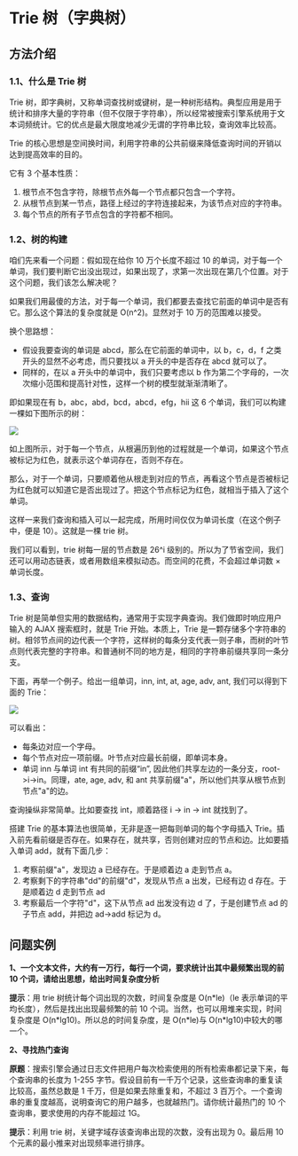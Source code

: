 # Trie 树（字典树）

## 方法介绍

### 1.1、什么是 Trie 树

Trie 树，即字典树，又称单词查找树或键树，是一种树形结构。典型应用是用于统计和排序大量的字符串（但不仅限于字符串），所以经常被搜索引擎系统用于文本词频统计。它的优点是最大限度地减少无谓的字符串比较，查询效率比较高。

Trie 的核心思想是空间换时间，利用字符串的公共前缀来降低查询时间的开销以达到提高效率的目的。

它有 3 个基本性质：

1. 根节点不包含字符，除根节点外每一个节点都只包含一个字符。
2. 从根节点到某一节点，路径上经过的字符连接起来，为该节点对应的字符串。
3. 每个节点的所有子节点包含的字符都不相同。

### 1.2、树的构建

咱们先来看一个问题：假如现在给你 10 万个长度不超过 10 的单词，对于每一个单词，我们要判断它出没出现过，如果出现了，求第一次出现在第几个位置。对于这个问题，我们该怎么解决呢？

如果我们用最傻的方法，对于每一个单词，我们都要去查找它前面的单词中是否有它。那么这个算法的复杂度就是 O(n^2)。显然对于 10 万的范围难以接受。

换个思路想：

- 假设我要查询的单词是 abcd，那么在它前面的单词中，以 b，c，d，f 之类开头的显然不必考虑，而只要找以 a 开头的中是否存在 abcd 就可以了。
- 同样的，在以 a 开头中的单词中，我们只要考虑以 b 作为第二个字母的，一次次缩小范围和提高针对性，这样一个树的模型就渐渐清晰了。

即如果现在有 b，abc，abd，bcd，abcd，efg，hii 这 6 个单词，我们可以构建一棵如下图所示的树：

![](https://ngte-superbed.oss-cn-beijing.aliyuncs.com/book/The-Art-Of-Programming/images/8/8.4/1.jpg)

如上图所示，对于每一个节点，从根遍历到他的过程就是一个单词，如果这个节点被标记为红色，就表示这个单词存在，否则不存在。

那么，对于一个单词，只要顺着他从根走到对应的节点，再看这个节点是否被标记为红色就可以知道它是否出现过了。把这个节点标记为红色，就相当于插入了这个单词。

这样一来我们查询和插入可以一起完成，所用时间仅仅为单词长度（在这个例子中，便是 10）。这就是一棵 trie 树。

我们可以看到，trie 树每一层的节点数是 26^i 级别的。所以为了节省空间，我们还可以用动态链表，或者用数组来模拟动态。而空间的花费，不会超过单词数 × 单词长度。

### 1.3、查询

Trie 树是简单但实用的数据结构，通常用于实现字典查询。我们做即时响应用户输入的 AJAX 搜索框时，就是 Trie 开始。本质上，Trie 是一颗存储多个字符串的树。相邻节点间的边代表一个字符，这样树的每条分支代表一则子串，而树的叶节点则代表完整的字符串。和普通树不同的地方是，相同的字符串前缀共享同一条分支。

下面，再举一个例子。给出一组单词，inn, int, at, age, adv, ant, 我们可以得到下面的 Trie：

![](https://ngte-superbed.oss-cn-beijing.aliyuncs.com/book/The-Art-Of-Programming/images/8/8.4/2.gif)

可以看出：

- 每条边对应一个字母。
- 每个节点对应一项前缀。叶节点对应最长前缀，即单词本身。
- 单词 inn 与单词 int 有共同的前缀“in”, 因此他们共享左边的一条分支，root->i->in。同理，ate, age, adv, 和 ant 共享前缀"a"，所以他们共享从根节点到节点"a"的边。

查询操纵非常简单。比如要查找 int，顺着路径 i -> in -> int 就找到了。

搭建 Trie 的基本算法也很简单，无非是逐一把每则单词的每个字母插入 Trie。插入前先看前缀是否存在。如果存在，就共享，否则创建对应的节点和边。比如要插入单词 add，就有下面几步：

1. 考察前缀"a"，发现边 a 已经存在。于是顺着边 a 走到节点 a。
2. 考察剩下的字符串"dd"的前缀"d"，发现从节点 a 出发，已经有边 d 存在。于是顺着边 d 走到节点 ad
3. 考察最后一个字符"d"，这下从节点 ad 出发没有边 d 了，于是创建节点 ad 的子节点 add，并把边 ad->add 标记为 d。

## 问题实例

**1、一个文本文件，大约有一万行，每行一个词，要求统计出其中最频繁出现的前 10 个词，请给出思想，给出时间复杂度分析**

**提示**：用 trie 树统计每个词出现的次数，时间复杂度是 O(n\*le)（le 表示单词的平均长度），然后是找出出现最频繁的前 10 个词。当然，也可以用堆来实现，时间复杂度是 O(n\*lg10)。所以总的时间复杂度，是 O(n\*le)与 O(n\*lg10)中较大的哪一个。

**2、寻找热门查询**

**原题**：搜索引擎会通过日志文件把用户每次检索使用的所有检索串都记录下来，每个查询串的长度为 1-255 字节。假设目前有一千万个记录，这些查询串的重复读比较高，虽然总数是 1 千万，但是如果去除重复和，不超过 3 百万个。一个查询串的重复度越高，说明查询它的用户越多，也就越热门。请你统计最热门的 10 个查询串，要求使用的内存不能超过 1G。

**提示**：利用 trie 树，关键字域存该查询串出现的次数，没有出现为 0。最后用 10 个元素的最小推来对出现频率进行排序。
